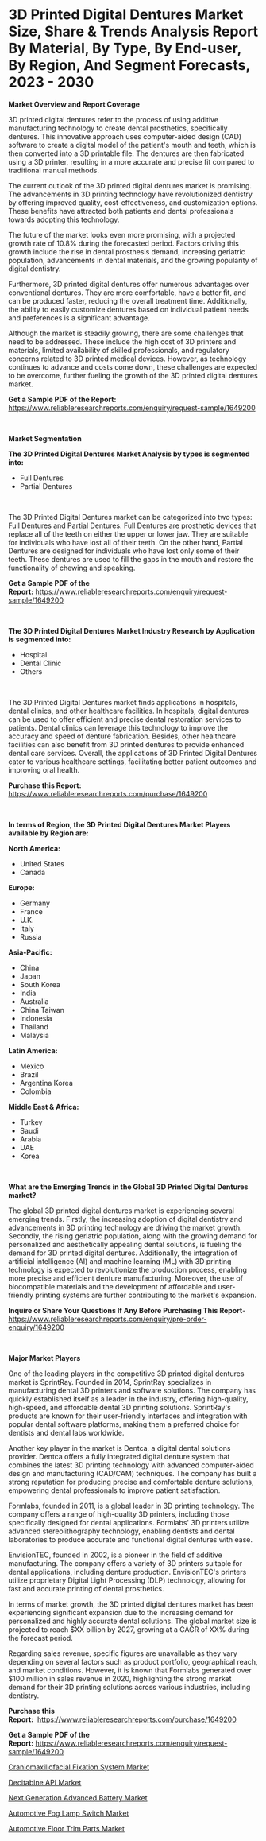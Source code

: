 <p><h1>3D Printed Digital Dentures Market Size, Share & Trends Analysis Report By Material, By Type, By End-user, By Region, And Segment Forecasts, 2023 - 2030</h1></p><p><strong>Market Overview and Report Coverage</strong></p>
<p><p>3D printed digital dentures refer to the process of using additive manufacturing technology to create dental prosthetics, specifically dentures. This innovative approach uses computer-aided design (CAD) software to create a digital model of the patient's mouth and teeth, which is then converted into a 3D printable file. The dentures are then fabricated using a 3D printer, resulting in a more accurate and precise fit compared to traditional manual methods.</p><p>The current outlook of the 3D printed digital dentures market is promising. The advancements in 3D printing technology have revolutionized dentistry by offering improved quality, cost-effectiveness, and customization options. These benefits have attracted both patients and dental professionals towards adopting this technology.</p><p>The future of the market looks even more promising, with a projected growth rate of 10.8% during the forecasted period. Factors driving this growth include the rise in dental prosthesis demand, increasing geriatric population, advancements in dental materials, and the growing popularity of digital dentistry.</p><p>Furthermore, 3D printed digital dentures offer numerous advantages over conventional dentures. They are more comfortable, have a better fit, and can be produced faster, reducing the overall treatment time. Additionally, the ability to easily customize dentures based on individual patient needs and preferences is a significant advantage.</p><p>Although the market is steadily growing, there are some challenges that need to be addressed. These include the high cost of 3D printers and materials, limited availability of skilled professionals, and regulatory concerns related to 3D printed medical devices. However, as technology continues to advance and costs come down, these challenges are expected to be overcome, further fueling the growth of the 3D printed digital dentures market.</p></p>
<p><strong>Get a Sample PDF of the Report:</strong> <a href="https://www.reliableresearchreports.com/enquiry/request-sample/1649200">https://www.reliableresearchreports.com/enquiry/request-sample/1649200</a></p>
<p>&nbsp;</p>
<p><strong>Market Segmentation</strong></p>
<p><strong>The 3D Printed Digital Dentures Market Analysis by types is segmented into:</strong></p>
<p><ul><li>Full Dentures</li><li>Partial Dentures</li></ul></p>
<p>&nbsp;</p>
<p><p>The 3D Printed Digital Dentures market can be categorized into two types: Full Dentures and Partial Dentures. Full Dentures are prosthetic devices that replace all of the teeth on either the upper or lower jaw. They are suitable for individuals who have lost all of their teeth. On the other hand, Partial Dentures are designed for individuals who have lost only some of their teeth. These dentures are used to fill the gaps in the mouth and restore the functionality of chewing and speaking.</p></p>
<p><strong>Get a Sample PDF of the Report:</strong>&nbsp;<a href="https://www.reliableresearchreports.com/enquiry/request-sample/1649200">https://www.reliableresearchreports.com/enquiry/request-sample/1649200</a></p>
<p>&nbsp;</p>
<p><strong>The 3D Printed Digital Dentures Market Industry Research by Application is segmented into:</strong></p>
<p><ul><li>Hospital</li><li>Dental Clinic</li><li>Others</li></ul></p>
<p>&nbsp;</p>
<p><p>The 3D Printed Digital Dentures market finds applications in hospitals, dental clinics, and other healthcare facilities. In hospitals, digital dentures can be used to offer efficient and precise dental restoration services to patients. Dental clinics can leverage this technology to improve the accuracy and speed of denture fabrication. Besides, other healthcare facilities can also benefit from 3D printed dentures to provide enhanced dental care services. Overall, the applications of 3D Printed Digital Dentures cater to various healthcare settings, facilitating better patient outcomes and improving oral health.</p></p>
<p><strong>Purchase this Report:</strong>&nbsp; <a href="https://www.reliableresearchreports.com/purchase/1649200">https://www.reliableresearchreports.com/purchase/1649200</a></p>
<p>&nbsp;</p>
<p><strong>In terms of Region, the 3D Printed Digital Dentures Market Players available by Region are:</strong></p>
<p>
    <p> <strong> North America: </strong>
        <ul>
            <li>United States</li>
            <li>Canada</li>
        </ul>
        </p> 
    <p> <strong> Europe: </strong>
        <ul>
            <li>Germany</li>
            <li>France</li>
            <li>U.K.</li>
            <li>Italy</li>
            <li>Russia</li>
        </ul>
        </p> 
    <p> <strong> Asia-Pacific: </strong>
        <ul>
            <li>China</li>
            <li>Japan</li>
            <li>South Korea</li>
            <li>India</li>
            <li>Australia</li>
            <li>China Taiwan</li>
            <li>Indonesia</li>
            <li>Thailand</li>
            <li>Malaysia</li>
        </ul>
        </p> 
    <p> <strong> Latin America: </strong>
        <ul>
            <li>Mexico</li>
            <li>Brazil</li>
            <li>Argentina Korea</li>
            <li>Colombia</li>
        </ul>
        </p> 
    <p> <strong> Middle East & Africa: </strong>
        <ul>
            <li>Turkey</li>
            <li>Saudi</li>
            <li>Arabia</li>
            <li>UAE</li>
            <li>Korea</li>
        </ul>
    </p>
    </p>
<p>&nbsp;</p>
<p><strong>What are the Emerging Trends in the Global 3D Printed Digital Dentures market?</strong></p>
<p><p>The global 3D printed digital dentures market is experiencing several emerging trends. Firstly, the increasing adoption of digital dentistry and advancements in 3D printing technology are driving the market growth. Secondly, the rising geriatric population, along with the growing demand for personalized and aesthetically appealing dental solutions, is fueling the demand for 3D printed digital dentures. Additionally, the integration of artificial intelligence (AI) and machine learning (ML) with 3D printing technology is expected to revolutionize the production process, enabling more precise and efficient denture manufacturing. Moreover, the use of biocompatible materials and the development of affordable and user-friendly printing systems are further contributing to the market's expansion.</p></p>
<p><strong>Inquire or Share Your Questions If Any Before Purchasing This Report</strong>- <a href="https://www.reliableresearchreports.com/enquiry/pre-order-enquiry/1649200">https://www.reliableresearchreports.com/enquiry/pre-order-enquiry/1649200</a></p>
<p>&nbsp;</p>
<p><strong>Major Market Players</strong></p>
<p><p>One of the leading players in the competitive 3D printed digital dentures market is SprintRay. Founded in 2014, SprintRay specializes in manufacturing dental 3D printers and software solutions. The company has quickly established itself as a leader in the industry, offering high-quality, high-speed, and affordable dental 3D printing solutions. SprintRay's products are known for their user-friendly interfaces and integration with popular dental software platforms, making them a preferred choice for dentists and dental labs worldwide.</p><p>Another key player in the market is Dentca, a digital dental solutions provider. Dentca offers a fully integrated digital denture system that combines the latest 3D printing technology with advanced computer-aided design and manufacturing (CAD/CAM) techniques. The company has built a strong reputation for producing precise and comfortable denture solutions, empowering dental professionals to improve patient satisfaction.</p><p>Formlabs, founded in 2011, is a global leader in 3D printing technology. The company offers a range of high-quality 3D printers, including those specifically designed for dental applications. Formlabs' 3D printers utilize advanced stereolithography technology, enabling dentists and dental laboratories to produce accurate and functional digital dentures with ease.</p><p>EnvisionTEC, founded in 2002, is a pioneer in the field of additive manufacturing. The company offers a variety of 3D printers suitable for dental applications, including denture production. EnvisionTEC's printers utilize proprietary Digital Light Processing (DLP) technology, allowing for fast and accurate printing of dental prosthetics.</p><p>In terms of market growth, the 3D printed digital dentures market has been experiencing significant expansion due to the increasing demand for personalized and highly accurate dental solutions. The global market size is projected to reach $XX billion by 2027, growing at a CAGR of XX% during the forecast period.</p><p>Regarding sales revenue, specific figures are unavailable as they vary depending on several factors such as product portfolio, geographical reach, and market conditions. However, it is known that Formlabs generated over $100 million in sales revenue in 2020, highlighting the strong market demand for their 3D printing solutions across various industries, including dentistry.</p></p>
<p><strong>Purchase this Report:</strong>&nbsp;&nbsp;<a href="https://www.reliableresearchreports.com/purchase/1649200">https://www.reliableresearchreports.com/purchase/1649200</a></p>
<p></p>
<p><strong>Get a Sample PDF of the Report:</strong>&nbsp;<a href="https://www.reliableresearchreports.com/enquiry/request-sample/1649200">https://www.reliableresearchreports.com/enquiry/request-sample/1649200</a></p>
<p><p><a href="https://github.com/JameTravis/Market-Research-Report-List-2/blob/main/craniomaxillofacial-fixation-system-market.md">Craniomaxillofacial Fixation System Market</a></p><p><a href="https://www.linkedin.com/pulse/decitabine-api-market-size-2023-2030-global/">Decitabine API Market</a></p><p><a href="https://github.com/RichRobinson5/Market-Research-Report-List-2/blob/main/next-generation-advanced-battery-market.md">Next Generation Advanced Battery Market</a></p><p><a href="https://medium.com/@danesanford_55006/automotive-fog-lamp-switch-market-comprehensive-assessment-by-type-application-and-geography-526195e079ac">Automotive Fog Lamp Switch Market</a></p><p><a href="https://medium.com/@jettiejohns/automotive-floor-trim-parts-market-analysis-its-cagr-market-segmentation-and-global-industry-353e1c6be6e6">Automotive Floor Trim Parts Market</a></p></p>